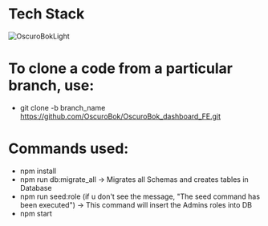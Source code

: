 # Tech Stack

![OscuroBokLight](https://github.com/user-attachments/assets/7aad4b71-1aae-4586-8136-8b01680945f0)

# To clone a code from a particular branch, use:
* git clone -b branch_name https://github.com/OscuroBok/OscuroBok_dashboard_FE.git

# Commands used:
* npm install
* npm run db:migrate_all ->  Migrates all Schemas and creates tables in Database
* npm run seed:role (if u don't see the message, "The seed command has been executed") -> This command will insert the Admins roles into DB
* npm start
